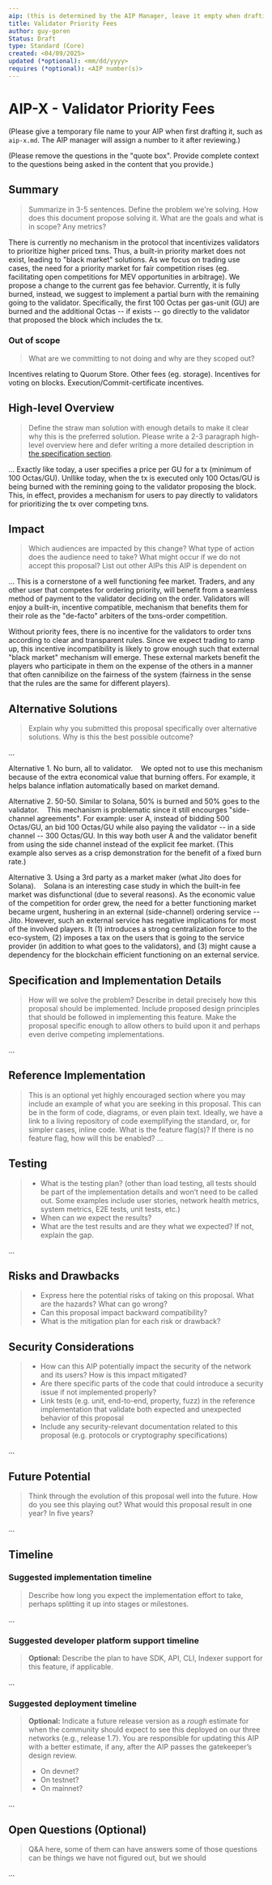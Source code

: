```yaml
---
aip: (this is determined by the AIP Manager, leave it empty when drafting)
title: Validator Priority Fees
author: guy-goren
Status: Draft
type: Standard (Core)
created: <04/09/2025>
updated (*optional): <mm/dd/yyyy>
requires (*optional): <AIP number(s)>
---
```


# AIP-X - Validator Priority Fees
  
(Please give a temporary file name to your AIP when first drafting it, such as `aip-x.md`. The AIP manager will assign a number to it after reviewing.)

(Please remove the questions in the "quote box". Provide complete context to the questions being asked in the content that you provide.)

## Summary

 > Summarize in 3-5 sentences.
 > Define the problem we're solving.
 > How does this document propose solving it.
 > What are the goals and what is in scope? Any metrics?

There is currently no mechanism in the protocol that incentivizes validators to prioritize higher priced txns. Thus, a built-in priority market does not exist, leading to "black market" solutions. As we focus on trading use cases, the need for a priority market for fair competition rises (eg. facilitating open competitions for MEV opportunities in arbitrage). We propose a change to the current gas fee behavior.
Currently, it is fully burned, instead, we suggest to implement a partial burn with the remaining going to the validator. Specifically, the first 100 Octas per gas-unit (GU) are burned and the additional Octas -- if exists -- go directly to the validator that proposed the block which includes the tx. 


### Out of scope

 > What are we committing to not doing and why are they scoped out?

Incentives relating to Quorum Store. Other fees (eg. storage). Incentives for voting on blocks. Execution/Commit-certificate incentives.


## High-level Overview

 > Define the straw man solution with enough details to make it clear why this is the preferred solution.
 > Please write a 2-3 paragraph high-level overview here and defer writing a more detailed description in [the specification section](#specification-and-implementation-details).

...
Exactly like today, a user specifies a price per GU for a tx (minimum of 100 Octas/GU). Unllike today, when the tx is executed only 100 Octas/GU is being burned with the remining going to the validator proposing the block. This, in effect, provides a mechanism for users to pay directly to validators for prioritizing the tx over competing txns.

## Impact

 > Which audiences are impacted by this change? What type of action does the audience need to take?
 > What might occur if we do not accept this proposal?
 > List out other AIPs this AIP is dependent on

...
This is a cornerstone of a well functioning fee market. Traders, and any other user that competes for ordering priority, will benefit from a seamless method of payment to the validator deciding on the order. Validators will enjoy a built-in, incentive compatible, mechanism that benefits them for their role as the "de-facto" arbiters of the txns-order competition.

Without priority fees, there is no incentive for the validators to order txns according to clear and transparent rules. Since we expect trading to ramp up, this incentive incompatibility is likely to grow enough such that external "black market" mechanism will emerge. These external markets benefit the  players who participate in them on the expense of the others in a manner that often cannibilize on the fairness of the system (fairness in the sense that the rules are the same for different players).

## Alternative Solutions

 > Explain why you submitted this proposal specifically over alternative solutions. Why is this the best possible outcome?

...

Alternative 1. No burn, all to validator.    &nbsp;&nbsp; We opted not to use this mechanism because of the extra economical value that burning offers. For example, it helps balance inflation automatically based on market demand.

Alternative 2. 50-50. Similar to Solana, 50% is burned and 50% goes to the validator.    &nbsp;&nbsp; This mechanism is problematic since it still encourges "side-channel agreements". For example: user A, instead of bidding 500 Octas/GU, an bid 100 Octas/GU while also paying the validator -- in a side channel -- 300 Octas/GU. In this way both user A and the validator benefit from using the side channel instead of the explicit fee market. (This example also serves as a crisp demonstration for the benefit of a fixed burn rate.)

Alternative 3. Using a 3rd party as a market maker (what Jito does for Solana).   &nbsp;&nbsp; Solana is an interesting case study in which the built-in fee market was disfunctional (due to several reasons). As the economic value of the competition for order grew, the need for a better functioning market became urgent, hushering in an external (side-channel) ordering service -- Jito. However, such an external service has negative implications for most of the involved players. It (1) introduces a strong centralization force to the eco-system, (2) imposes a tax on the users that is going to the service provider (in addition to what goes to the validators), and (3) might cause a dependency for the blockchain efficient functioning on an external service.  

## Specification and Implementation Details

 > How will we solve the problem? Describe in detail precisely how this proposal should be implemented. Include proposed design principles that should be followed in implementing this feature. Make the proposal specific enough to allow others to build upon it and perhaps even derive competing implementations.

...

## Reference Implementation

 > This is an optional yet highly encouraged section where you may include an example of what you are seeking in this proposal. This can be in the form of code, diagrams, or even plain text. Ideally, we have a link to a living repository of code exemplifying the standard, or, for simpler cases, inline code.
 > What is the feature flag(s)? If there is no feature flag, how will this be enabled?
...

## Testing 

 > - What is the testing plan? (other than load testing, all tests should be part of the implementation details and won’t need to be called out. Some examples include user stories, network health metrics, system metrics, E2E tests, unit tests, etc.) 
 > - When can we expect the results?
 > - What are the test results and are they what we expected? If not, explain the gap.

...

## Risks and Drawbacks

 > - Express here the potential risks of taking on this proposal. What are the hazards? What can go wrong?
 > - Can this proposal impact backward compatibility?
 > - What is the mitigation plan for each risk or drawback?

## Security Considerations

 > - How can this AIP potentially impact the security of the network and its users? How is this impact mitigated?
 > - Are there specific parts of the code that could introduce a security issue if not implemented properly?
 > - Link tests (e.g. unit, end-to-end, property, fuzz) in the reference implementation that validate both expected and unexpected behavior of this proposal
 > - Include any security-relevant documentation related to this proposal (e.g. protocols or cryptography specifications)

...

## Future Potential

 > Think through the evolution of this proposal well into the future. How do you see this playing out? What would this proposal result in one year? In five years?

...

## Timeline

### Suggested implementation timeline

 > Describe how long you expect the implementation effort to take, perhaps splitting it up into stages or milestones.

...

### Suggested developer platform support timeline

 > **Optional:** Describe the plan to have SDK, API, CLI, Indexer support for this feature, if applicable. 

...

### Suggested deployment timeline

 > **Optional:** Indicate a future release version as a *rough* estimate for when the community should expect to see this deployed on our three networks (e.g., release 1.7).
 > You are responsible for updating this AIP with a better estimate, if any, after the AIP passes the gatekeeper’s design review.
 >
 > - On devnet?
 > - On testnet?
 > - On mainnet?

...


## Open Questions (Optional)

 > Q&A here, some of them can have answers some of those questions can be things we have not figured out, but we should

...
